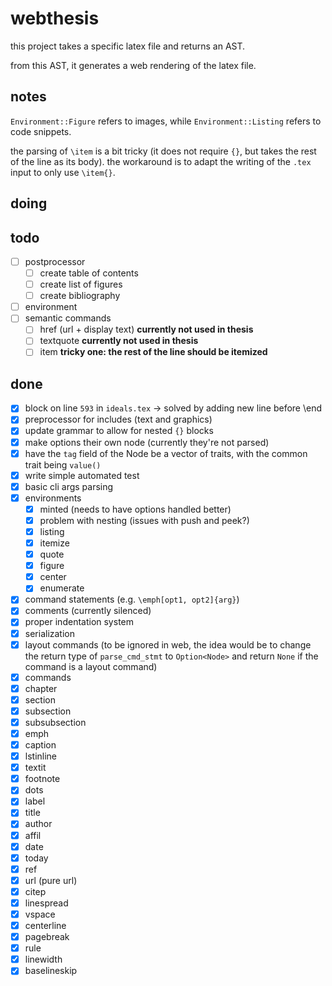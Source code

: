 # webthesis

this project takes a specific latex file and returns an AST.

from this AST, it generates a web rendering of the latex file.

## notes

`Environment::Figure` refers to images, while `Environment::Listing` refers to code snippets.

the parsing of `\item` is a bit tricky (it does not require `{}`, but takes the rest of the line as its body). the workaround is to adapt the writing of the `.tex` input to only use `\item{}`.

## doing



## todo
- [ ] postprocessor
  - [ ] create table of contents
  - [ ] create list of figures
  - [ ] create bibliography
- [ ] environment
- [ ] semantic commands
  - [ ] href (url + display text) __currently not used in thesis__
  - [ ] textquote __currently not used in thesis__
  - [ ] item __tricky one: the rest of the line should be itemized__

## done
- [x] block on line `593` in `ideals.tex` -> solved by adding new line before \end
- [x] preprocessor for includes (text and graphics)
- [x] update grammar to allow for nested `{}` blocks
- [x] make options their own node (currently they're not parsed)
- [x] have the `tag` field of the Node be a vector of traits, with the common trait being `value()`
- [x] write simple automated test
- [x] basic cli args parsing
- [x] environments
  - [x] minted (needs to have options handled better)
  - [x] problem with nesting (issues with push and peek?)
  - [x] listing
  - [x] itemize
  - [x] quote
  - [x] figure
  - [x] center
  - [x] enumerate
- [x] command statements (e.g. `\emph[opt1, opt2]{arg}`)
- [x] comments (currently silenced)
- [x] proper indentation system
- [x] serialization
- [x]  layout commands (to be ignored in web, the idea would be to change the return type of `parse_cmd_stmt` to `Option<Node>` and return `None` if the command is a layout command)
- [x]  commands
  - [x] chapter
  - [x] section
  - [x] subsection
  - [x] subsubsection
  - [x] emph
  - [x] caption
  - [x] lstinline
  - [x] textit
  - [x] footnote
  - [x] dots
  - [x] label
  - [x] title
  - [x] author
  - [x] affil
  - [x] date
  - [x] today
  - [x] ref
  - [x] url (pure url)
  - [x] citep
  - [x] linespread
  - [x] vspace
  - [x] centerline
  - [x] pagebreak
  - [x] rule
  - [x] linewidth
  - [x] baselineskip
